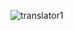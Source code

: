 ![translator1](https://user-images.githubusercontent.com/91382711/156911099-13dbd741-9dc0-43df-aa9a-b593365fa178.png)
